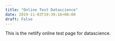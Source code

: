 ```yaml
---
title: "Online Test Datascience"
date: 2019-11-03T19:39:16+08:00
draft: False
---
```



This is the netlify online test page for datascience.